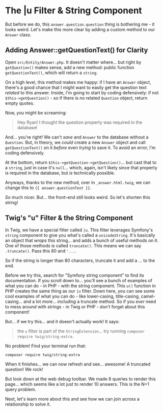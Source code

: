 # The |u Filter & String Component

But before we do, this `answer.question.question` thing is bothering me - it looks
weird. Let's make this more clear by adding a custom method to our `Answer`
class.

## Adding Answer::getQuestionText() for Clarity

Open `src/Entity/Answer.php`. It doesn't matter where... but right by
`getQuestion()` makes sense, add a new method: public function `getQuestionText()`,
which will return a `string`.

On a high level, this method makes me happy: if I have an `Answer` object, there's
a good chance that I might want to easily get the question text *related* to this
answer. Inside, I'm going to start by coding defensively: if not
`$this->getQuestion()` - so if there is *no* related `Question` object, return
empty quotes.

Now, you might be screaming:

> Hey Ryan! I thought the question property was required in the database!

And... you're right! We can't *save* and `Answer` to the database without a
`Question`. But, in theory, we *could* create a new `Answer` object and call
`getQuestionText()` on it *before* even *trying* to save it. To avoid an error,
I'm coding defensively.

At the bottom, return `$this->getQuestion->getQuestion()`... but cast that to a
`string`, just in case it's `null`... which, again, isn't likely since that property
is required in the database, but *is* technically possible.

Anyways, thanks to the new method, over in `_answer.html.twig`, we can change
this to `{{ answer.questionText }}`.

*So* much nicer. But... the front-end still looks weird. So let's shorten this
string!

## Twig's "u" Filter & the String Component

In Twig, we have a special filter called `|u`. This filter leverages Symfony's
`string` component to give you what's called a `unicodeString`. It's basically an
object that *wraps* this string... and adds a bunch of useful methods on
it. One of those methods is called `truncate()`. This means we can say
`.truncate()`. Pass this 80 and `'...`.

So if the string is longer than 80 characters, truncate it and add a ... to the
end.

Before we try this, search for "Symfony string component" to find its
documentation. If you scroll down to... you'll see a bunch of examples of what
you can do - in PHP - with the string component. This `u()` function in PHP creates
the same thing as our `|u` filter. Down here, you can see some cool examples
of what you can do - like lower-casing, title-casing, camel-casing... and a lot
more... *including* a truncate method. So if you *ever* need to mess around with
strings - in Twig or PHP - don't forget about this component!

But... if we try this... and it doesn't actually work! It says:

> the `u` filter is part of the `StringExtension`... try running
> `composer require twig/string-extra`.

No problem! Find your terminal run that:

```terminal
composer require twig/string-extra
```

When it finishes... we can now refresh and see... awesome! A truncated question!
We rock!

But look down at the web debug toolbar. We made 8 queries to render this page...
which seems like a lot just to render 10 answers. This is the N+1 query problem.

Next, let's learn more about this and see how we can join across a relationship
to solve it.
